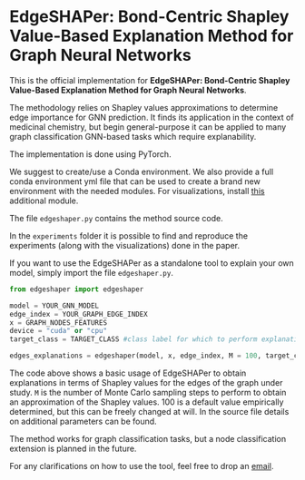 # EdgeSHAPer: Bond-Centric Shapley Value-Based Explanation Method for Graph Neural Networks

This is the official implementation for **EdgeSHAPer: Bond-Centric Shapley Value-Based Explanation Method for Graph Neural Networks**.

The methodology relies on Shapley values approximations to determine edge importance for GNN prediction. It finds its application in the context of medicinal chemistry, but begin general-purpose it can be applied to many graph classification GNN-based tasks which require explanability.

The implementation is done using PyTorch.

We suggest to create/use a Conda environment. We also provide a full conda environment yml file that can be used to create a brand new environment with the needed modules. For visualizations, install [this](https://pages.github.com/) additional module.

The file ```edgeshaper.py``` contains the method source code.

In the ```experiments``` folder it is possible to find and reproduce the experiments (along with the visualizations) done in the paper.

If you want to use the EdgeSHAPer as a standalone tool to explain your own model, simply import the file ```edgeshaper.py```.

```python
from edgeshaper import edgeshaper

model = YOUR_GNN_MODEL
edge_index = YOUR_GRAPH_EDGE_INDEX
x = GRAPH_NODES_FEATURES
device = "cuda" or "cpu"
target_class = TARGET_CLASS #class label for which to perform explanations

edges_explanations = edgeshaper(model, x, edge_index, M = 100, target_class = TARGET_CLASS, device = "cuda")
```

The code above shows a basic usage of EdgeSHAPer to obtain explanations in terms of Shapley values for the edges of the graph under study. ```M``` is the number of Monte Carlo sampling steps to perform to obtain an approximation of the Shapley values. 100 is a default value empirically determined, but this can be freely changed at will. In the source file details on additional parameters can be found. 

The method works for graph classification tasks, but a node classification extension is planned in the future.

For any clarifications on how to use the tool, feel free to drop an [email](mailto:mastropietro@diag.uniroma1.it).
